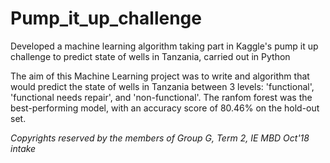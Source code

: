 # Pump_it_up_challenge
Developed a machine learning algorithm taking part in Kaggle's pump it up challenge to predict state of wells in Tanzania, carried out in Python

The aim of this Machine Learning project was to write and algorithm that would predict the state of wells in Tanzania between 3 levels: 'functional', 'functional needs repair', and 'non-functional'. The ranfom forest was the best-performing model, with an accuracy score of 80.46% on the hold-out set.

*Copyrights reserved by the members of Group G, Term 2, IE MBD Oct'18 intake*
